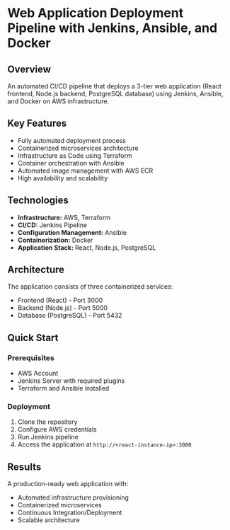 # Web Application Deployment Pipeline with Jenkins, Ansible, and Docker

## Overview
An automated CI/CD pipeline that deploys a 3-tier web application (React frontend, Node.js backend, PostgreSQL database) using Jenkins, Ansible, and Docker on AWS infrastructure.

## Key Features
- Fully automated deployment process
- Containerized microservices architecture  
- Infrastructure as Code using Terraform
- Container orchestration with Ansible
- Automated image management with AWS ECR
- High availability and scalability

## Technologies
- **Infrastructure:** AWS, Terraform
- **CI/CD:** Jenkins Pipeline
- **Configuration Management:** Ansible 
- **Containerization:** Docker
- **Application Stack:** React, Node.js, PostgreSQL

## Architecture

The application consists of three containerized services:
- Frontend (React) - Port 3000
- Backend (Node.js) - Port 5000  
- Database (PostgreSQL) - Port 5432

## Quick Start

### Prerequisites
- AWS Account
- Jenkins Server with required plugins
- Terraform and Ansible installed

### Deployment
1. Clone the repository
2. Configure AWS credentials
3. Run Jenkins pipeline 
4. Access the application at `http://<react-instance-ip>:3000`

## Results
A production-ready web application with:
- Automated infrastructure provisioning
- Containerized microservices
- Continuous Integration/Deployment
- Scalable architecture